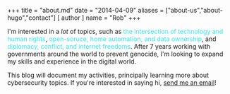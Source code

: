 +++
title = "about.md"
date = "2014-04-09"
aliases = ["about-us","about-hugo","contact"]
[ author ]
  name = "Rob"
+++

I'm interested in a *lot* of topics, such as <span style="color:#34e5eb">the intersection of technology and human rights</span>, <span style="color:#34e5eb">open-soruce, home automation, and data ownership</span>, and <span style="color:#34e5eb">diplomacy, conflict, and internet freedoms</span>. After 7 years working with governments around the world to prevent genocide, I'm looking to expand my skills and experience in the digital world.

This blog will document my activities, principally learning more about cybersecurity topics. If you're interested in saying hi, [send me an email](mailto:hi@robinscharf.me)!

&nbsp;